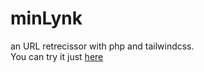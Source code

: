 # minLynk
an URL retrecissor with php and tailwindcss. <br>
You can try it just <a href="http://minlynk.rf.gd"> here </a> 
